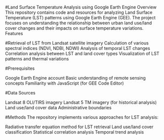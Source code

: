 #Land Surface Temperature Analysis using Google Earth Engine
Overview
This repository contains code and resources for analyzing Land Surface Temperature (LST) patterns using Google Earth Engine (GEE). The project focuses on understanding the relationship between urban land use/land cover changes and their impacts on surface temperature variations.
Features

#Retrieval of LST from Landsat satellite imagery
Calculation of various spectral indices (NDVI, NDBI, NDWI)
Analysis of temporal LST changes
Correlation analysis between LST and land cover types
Visualization of LST patterns and thermal variations

#Prerequisites

Google Earth Engine account
Basic understanding of remote sensing concepts
Familiarity with JavaScript (for GEE Code Editor)

#Data Sources

Landsat 8 OLI/TIRS imagery
Landsat 5 TM imagery (for historical analysis)
Land use/land cover data
Administrative boundaries

#Methods
The repository implements various approaches for LST analysis:

Radiative transfer equation method for LST retrieval
Land use/land cover classification
Statistical correlation analysis
Temporal trend analysis
